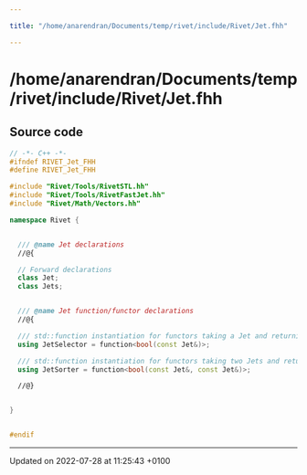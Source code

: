 ```yaml
---

title: "/home/anarendran/Documents/temp/rivet/include/Rivet/Jet.fhh"

---
```


# /home/anarendran/Documents/temp/rivet/include/Rivet/Jet.fhh






## Source code

```cpp
// -*- C++ -*-
#ifndef RIVET_Jet_FHH
#define RIVET_Jet_FHH

#include "Rivet/Tools/RivetSTL.hh"
#include "Rivet/Tools/RivetFastJet.hh"
#include "Rivet/Math/Vectors.hh"

namespace Rivet {


  /// @name Jet declarations
  //@{

  // Forward declarations
  class Jet;
  class Jets;


  /// @name Jet function/functor declarations
  //@{

  /// std::function instantiation for functors taking a Jet and returning a bool
  using JetSelector = function<bool(const Jet&)>;

  /// std::function instantiation for functors taking two Jets and returning a bool
  using JetSorter = function<bool(const Jet&, const Jet&)>;

  //@}


}


#endif
```


-------------------------------

Updated on 2022-07-28 at 11:25:43 +0100

